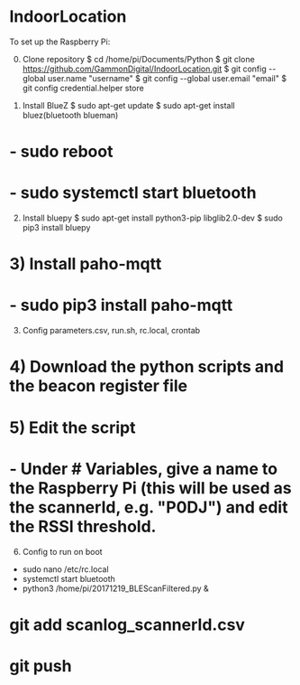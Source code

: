 # IndoorLocation
To set up the Raspberry Pi:

0) Clone repository
$ cd /home/pi/Documents/Python
$ git clone https://github.com/GammonDigital/IndoorLocation.git
$ git config --global user.name "username"
$ git config --global user.email "email"
$ git config credential.helper store

1) Install BlueZ
$ sudo apt-get update
$ sudo apt-get install bluez(bluetooth blueman)
# - sudo reboot
# - sudo systemctl start bluetooth

2) Install bluepy
$ sudo apt-get install python3-pip libglib2.0-dev
$ sudo pip3 install bluepy

# 3) Install paho-mqtt
# - sudo pip3 install paho-mqtt

3) Config parameters.csv, run.sh, rc.local, crontab

# 4) Download the python scripts and the beacon register file

# 5) Edit the script
# - Under # Variables, give a name to the Raspberry Pi (this will be used as the scannerId, e.g. "P0DJ") and edit the RSSI threshold.

6) Config to run on boot
- sudo nano /etc/rc.local
- systemctl start bluetooth
- python3 /home/pi/20171219_BLEScanFiltered.py &

# git add scanlog_scannerId.csv
# git push
